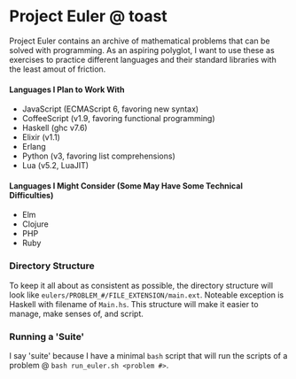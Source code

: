 # Project Euler @ toast

Project Euler contains an archive of mathematical problems that can be solved
with programming. As an aspiring polyglot, I want to use these as exercises to
practice different languages and their standard libraries with the least amout
of friction.


#### Languages I Plan to Work With

- JavaScript (ECMAScript 6, favoring new syntax)
- CoffeeScript (v1.9, favoring functional programming)
- Haskell (ghc v7.6)
- Elixir (v1.1)
- Erlang
- Python (v3, favoring list comprehensions)
- Lua (v5.2, LuaJIT)


#### Languages I Might Consider (Some May Have Some Technical Difficulties)

- Elm
- Clojure
- PHP
- Ruby

### Directory Structure

To keep it all about as consistent as possible, the directory structure will
look like `eulers/PROBLEM_#/FILE_EXTENSION/main.ext`. Noteable exception is
Haskell with filename of `Main.hs`. This structure will make it easier to
manage, make senses of, and script.


### Running a 'Suite'

I say 'suite' because I have a minimal `bash` script that will run the scripts
of a problem @ `bash run_euler.sh <problem #>`.


